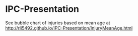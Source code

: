 IPC-Presentation
================
See bubble chart of injuries based on mean age at http://rli5492.github.io/IPC-Presentation/InjuryMeanAge.html
